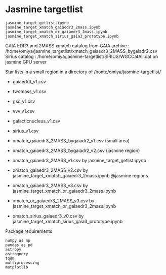 # Jasmine targetlist

```
jasmine_target_getlist.ipynb
jasmine_target_xmatch_gaiaedr3_2mass.ipynb
jasmine_target_xmatch_or_gaiaedr3_2mass.ipynb
jasmine_target_xmatch_sirius_gaia3_prototype.ipynb
```

GAIA EDR3 and 2MASS xmatch catalog from GAIA archive : /home/omiya/jasmine_targetlist/xmatch_gaiaedr3_2MASS_bygaiadr2.csv  
Sirius catalog : /home/omiya/jasmine-targetlist/SIRIUS/WGCCatAll.dat on jasmine GPU server

Star lists in a small region in a directory of /home/omiya/jasmine-targetlist/
- gaiaedr3_v1.csv  
- twomass_v1.csv
- gsc_v1.csv
- vvv_v1.csv  
- galacticnucleus_v1.csv  
- sirius_v1.csv  
- xmatch_gaiaedr3_2MASS_bygaiadr2_v1.csv (small area)
- xmatch_gaiaedr3_2MASS_bygaiadr2_v2.csv (jasmine region)

- xmatch_gaiaedr3_2MASS_v1.csv  by jasmine_target_getlist.ipynb
- xmatch_gaiaedr3_2MASS_v2.csv  by jasmine_target_xmatch_gaiaedr3_2mass.ipynb @jasmine regions
- xmatch_gaiaedr3_2MASS_v3.csv  by jasmine_target_xmatch_or_gaiaedr3_2mass.ipynb
- xmatch_or_gaiaedr3_2MASS_v3.csv  by jasmine_target_xmatch_or_gaiaedr3_2mass.ipynb
- xmatch_sirius_gaiaedr3_v0.csv  by jasmine_target_xmatch_sirius_gaia3_prototype.ipynb

Package requirements
```
numpy as np
pandas as pd
astropy
astroquery
tqdm
multiprocessing
matplotlib
```


